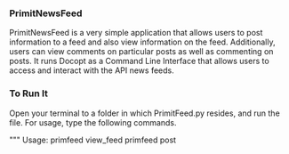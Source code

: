 ### PrimitNewsFeed ###

PrimitNewsFeed is a very simple application that allows users to post information to a feed and also view information on the feed. Additionally, users can view comments on particular posts as well as commenting on posts. It runs Docopt as a Command Line Interface that allows users to access and interact with the API news feeds.

### To Run It ###
Open your terminal to a folder in which PrimitFeed.py resides, and run the file. For usage, type the following commands.

"""
Usage:
primfeed view_feed
primfeed post <title> <body>
primfeed comment <postId> <title> <body>
options:
quit to exit the application

"""

